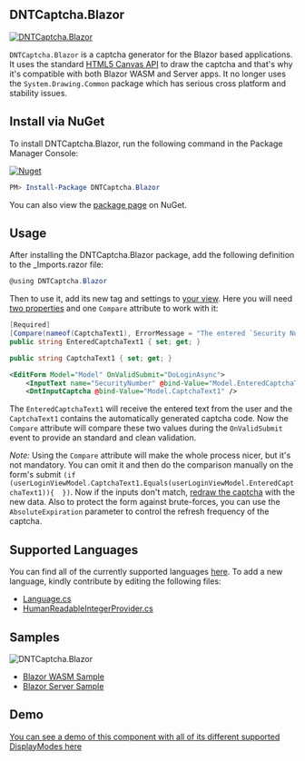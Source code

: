 ﻿## DNTCaptcha.Blazor

[![DNTCaptcha.Blazor](https://github.com/VahidN/DNTCaptcha.Blazor/workflows/.NET%20Core%20Build/badge.svg)](https://github.com/VahidN/DNTCaptcha.Blazor)

`DNTCaptcha.Blazor` is a captcha generator for the Blazor based applications. It uses the standard [HTML5 Canvas API](https://developer.mozilla.org/en-US/docs/Web/API/Canvas_API) to draw the captcha and that's why it's compatible with both Blazor WASM and Server apps. It no longer uses the `System.Drawing.Common` package which has serious cross platform and stability issues.

## Install via NuGet

To install DNTCaptcha.Blazor, run the following command in the Package Manager Console:

[![Nuget](https://img.shields.io/nuget/v/DNTCaptcha.Blazor)](http://www.nuget.org/packages/DNTCaptcha.Blazor/)

```powershell
PM> Install-Package DNTCaptcha.Blazor
```

You can also view the [package page](http://www.nuget.org/packages/DNTCaptcha.Blazor/) on NuGet.

## Usage

After installing the DNTCaptcha.Blazor package, add the following definition to the \_Imports.razor file:

```csharp
@using DNTCaptcha.Blazor
```

Then to use it, add its new tag and settings to [your view](https://github.com/VahidN/DNTCaptcha.Blazor/tree/main/src/DNTCaptcha.Blazor.WasmSample/Client/Pages/Components/Login.razor).
Here you will need [two properties](https://github.com/VahidN/DNTCaptcha.Blazor/tree/main/src/DNTCaptcha.Blazor.WasmSample/Shared/ViewModels/LoginViewModel.cs) and one `Compare` attribute to work with it:

```csharp
[Required]
[Compare(nameof(CaptchaText1), ErrorMessage = "The entered `Security Number` is not correct.")]
public string EnteredCaptchaText1 { set; get; }

public string CaptchaText1 { set; get; }
```

```xml
<EditForm Model="Model" OnValidSubmit="DoLoginAsync">
    <InputText name="SecurityNumber" @bind-Value="Model.EnteredCaptchaText1" />
    <DntInputCaptcha @bind-Value="Model.CaptchaText1" />
```

The `EnteredCaptchaText1` will receive the entered text from the user and the `CaptchaText1` contains the automatically generated captcha code.
Now the `Compare` attribute will compare these two values during the `OnValidSubmit` event to provide an standard and clean validation.

*Note:* Using the `Compare` attribute will make the whole process nicer, but it's not mandatory. You can omit it and then do the comparison manually on the form's submit `(if (userLoginViewModel.CaptchaText1.Equals(userLoginViewModel.EnteredCaptchaText1)){  })`. Now if the inputs don't match, [redraw the captcha](https://github.com/VahidN/DNTCaptcha.Blazor/blob/main/src/DNTCaptcha.Blazor.WasmSample/Client/Pages/Components/Login.razor.cs#L20) with the new data. Also to protect the form against brute-forces, you can use the `AbsoluteExpiration` parameter to control the refresh frequency of the captcha.

## Supported Languages

You can find all of the currently supported languages [here](https://github.com/VahidN/DNTCaptcha.Blazor/tree/main/src/DNTCaptcha.Blazor/Contracts/NumberToWordLanguage.cs).
To add a new language, kindly contribute by editing the following files:

- [Language.cs](https://github.com/VahidN/DNTCaptcha.Blazor/tree/main/src/DNTCaptcha.Blazor/Contracts/NumberToWordLanguage.cs)
- [HumanReadableIntegerProvider.cs](https://github.com/VahidN/DNTCaptcha.Blazor/tree/main/src/DNTCaptcha.Blazor/Providers/HumanReadableIntegerProvider.cs)

## Samples

![DNTCaptcha.Blazor](https://github.com/VahidN/DNTCaptcha.Blazor/tree/main/src/DNTCaptcha.Blazor.WasmSample/DntInputCaptcha.png)

- [Blazor WASM Sample](https://github.com/VahidN/DNTCaptcha.Blazor/tree/main/src/DNTCaptcha.Blazor.WasmSample/)
- [Blazor Server Sample](https://github.com/VahidN/DNTCaptcha.Blazor/tree/main/src/DNTCaptcha.Blazor.ServerSample/)

## Demo

[You can see a demo of this component with all of its different supported DisplayModes here](https://vahidn.github.io/DNTCaptcha.Blazor)

